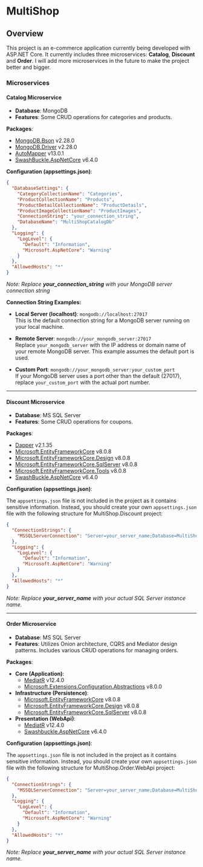 # MultiShop

## Overview

This project is an e-commerce application currently being developed with ASP.NET Core. It currently includes three microservices: **Catalog**, **Discount** and **Order**. 
I will add more microservices in the future to make the project better and bigger.

### Microservices

#### Catalog Microservice

- **Database**: MongoDB
- **Features**: Some CRUD operations for categories and products.

**Packages**:
- [MongoDB.Bson](https://www.nuget.org/packages/MongoDB.Bson/) v2.28.0
- [MongoDB.Driver](https://www.nuget.org/packages/MongoDB.Driver/) v2.28.0
- [AutoMapper](https://www.nuget.org/packages/AutoMapper/) v13.0.1
- [SwashBuckle.AspNetCore](https://www.nuget.org/packages/SwashBuckle.AspNetCore/) v6.4.0

**Configuration (appsettings.json)**:
```json
{
  "DatabaseSettings": {
    "CategoryCollectionName": "Categories",
    "ProductCollectionName": "Products",
    "ProductDetailCollectionName": "ProductDetails",
    "ProductImageCollectionName": "ProductImages",
    "ConnectionString": "your_connection_string",
    "DatabaseName": "MultiShopCatalogDb"
  },
  "Logging": {
    "LogLevel": {
      "Default": "Information",
      "Microsoft.AspNetCore": "Warning"
    }
  },
  "AllowedHosts": "*"
}
```
*Note: Replace **your_connection_string** with your MongoDB server connection string*

**Connection String Examples:**

- **Local Server (localhost)**: `mongodb://localhost:27017`  
  This is the default connection string for a MongoDB server running on your local machine.

- **Remote Server**: `mongodb://your_mongodb_server:27017`  
  Replace `your_mongodb_server` with the IP address or domain name of your remote MongoDB server. This example assumes the default port is used.

- **Custom Port**: `mongodb://your_mongodb_server:your_custom_port`  
  If your MongoDB server uses a port other than the default (27017), replace `your_custom_port` with the actual port number.

*********

#### Discount Microservice

- **Database**: MS SQL Server
- **Features**: Some CRUD operations for coupons.

**Packages**:
- [Dapper](https://www.nuget.org/packages/Dapper/) v2.1.35
- [Microsoft.EntityFrameworkCore](https://www.nuget.org/packages/Microsoft.EntityFrameworkCore/) v8.0.8
- [Microsoft.EntityFrameworkCore.Design](https://www.nuget.org/packages/Microsoft.EntityFrameworkCore.Design/) v8.0.8
- [Microsoft.EntityFrameworkCore.SqlServer](https://www.nuget.org/packages/Microsoft.EntityFrameworkCore.SqlServer/) v8.0.8
- [Microsoft.EntityFrameworkCore.Tools](https://www.nuget.org/packages/Microsoft.EntityFrameworkCore.Tools/) v8.0.8
- [SwashBuckle.AspNetCore](https://www.nuget.org/packages/SwashBuckle.AspNetCore/) v6.4.0

**Configuration (appsettings.json)**:

The `appsettings.json` file is not included in the project as it contains sensitive information. Instead, you should create your own `appsettings.json` file with the following structure for MultiShop.Discount project:

```json
{
  "ConnectionStrings": {
    "MSSQLServerConnection": "Server=your_server_name;Database=MultiShopDiscountDb;Trusted_Connection=True;MultipleActiveResultSets=true;Encrypt=True;TrustServerCertificate=True;"
  },
  "Logging": {
    "LogLevel": {
      "Default": "Information",
      "Microsoft.AspNetCore": "Warning"
    }
  },
  "AllowedHosts": "*"
}
```
*Note: Replace **your_server_name** with your actual SQL Server instance name.*

*********

#### Order Microservice

- **Database**: MS SQL Server
- **Features**: Utilizes Onion architecture, CQRS and Mediator design patterns. Includes various CRUD operations for managing orders.

**Packages**:

- **Core (Application)**:
  - [MediatR](https://www.nuget.org/packages/MediatR/) v12.4.0
  - [Microsoft.Extensions.Configuration.Abstractions](https://www.nuget.org/packages/Microsoft.Extensions.Configuration.Abstractions/8.0.0) v8.0.0
- **Infrastructure (Persistence)**:
  - [Microsoft.EntityFrameworkCore](https://www.nuget.org/packages/Microsoft.EntityFrameworkCore/) v8.0.8
  - [Microsoft.EntityFrameworkCore.Design](https://www.nuget.org/packages/Microsoft.EntityFrameworkCore.Design/) v8.0.8
  - [Microsoft.EntityFrameworkCore.SqlServer](https://www.nuget.org/packages/Microsoft.EntityFrameworkCore.SqlServer/) v8.0.8
- **Presentation (WebApi)**:
  - [MediatR](https://www.nuget.org/packages/MediatR/) v12.4.0
  - [Swashbuckle.AspNetCore](https://www.nuget.org/packages/SwashBuckle.AspNetCore/) v6.4.0

**Configuration (appsettings.json)**:

The `appsettings.json` file is not included in the project as it contains sensitive information. Instead, you should create your own `appsettings.json` file with the following structure for MultiShop.Order.WebApi project:

```json
{
  "ConnectionStrings": {
    "MSSQLServerConnection": "Server=your_server_name;Database=MultiShopOrderDb;Trusted_Connection=True;MultipleActiveResultSets=true;Encrypt=True;TrustServerCertificate=True;"
  },
  "Logging": {
    "LogLevel": {
      "Default": "Information",
      "Microsoft.AspNetCore": "Warning"
    }
  },
  "AllowedHosts": "*"
}
```
*Note: Replace **your_server_name** with your actual SQL Server instance name.*
